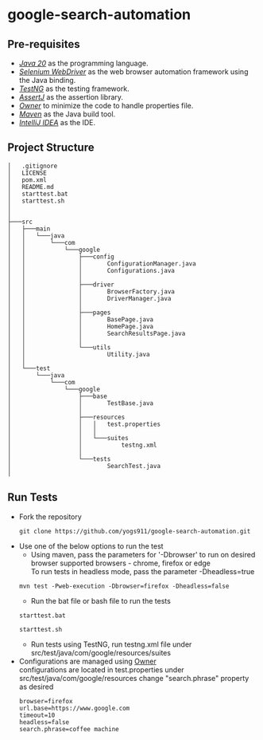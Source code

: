 # google-search-automation

## Pre-requisites
- *[Java 20](https://openjdk.java.net/projects/jdk/20/)* as the programming language.
- *[Selenium WebDriver](https://www.selenium.dev/)* as the web browser automation framework using the Java binding.
- *[TestNG](https://testng.org/doc/)* as the testing framework.
- *[AssertJ](https://assertj.github.io/doc/)* as the assertion library.
- *[Owner](http://owner.aeonbits.org/)* to minimize the code to handle properties file.
- *[Maven](https://maven.apache.org/)* as the Java build tool.
- *[IntelliJ IDEA](https://www.jetbrains.com/idea/)* as the IDE.

## Project Structure
```
│   .gitignore
│   LICENSE
│   pom.xml
│   README.md
│   starttest.bat
│   starttest.sh
│   
│       
├───src
│   ├───main
│   │   └───java
│   │       └───com
│   │           └───google
│   │               ├───config
│   │               │       ConfigurationManager.java
│   │               │       Configurations.java
│   │               │       
│   │               ├───driver
│   │               │       BrowserFactory.java
│   │               │       DriverManager.java
│   │               │
│   │               ├───pages
│   │               │       BasePage.java
│   │               │       HomePage.java
│   │               │       SearchResultsPage.java
│   │               │
│   │               └───utils
│   │                       Utility.java
│   │
│   └───test
│       └───java
│           └───com
│               └───google
│                   ├───base
│                   │       TestBase.java
│                   │
│                   ├───resources
│                   │   │   test.properties
│                   │   │
│                   │   └───suites
│                   │           testng.xml
│                   │
│                   └───tests
│                           SearchTest.java
│
```

## Run Tests
- Fork the repository
  ```
  git clone https://github.com/yogs911/google-search-automation.git
  ```
- Use one of the below options to run the test
  - Using maven, pass the parameters for '-Dbrowser' to run on desired browser supported browsers - chrome, firefox or edge\
    To run tests in headless mode, pass the parameter -Dheadless=true
  ```
  mvn test -Pweb-execution -Dbrowser=firefox -Dheadless=false
  ```
  - Run the bat file or bash file to run the tests
  ```
  starttest.bat
  ```
   ```
  starttest.sh
  ```
  - Run tests using TestNG, run testng.xml file under src/test/java/com/google/resources/suites
- Configurations are managed using [Owner](http://owner.aeonbits.org/) \
configurations are located in test.properties under src/test/java/com/google/resources
change "search.phrase" property as desired
  ```
  browser=firefox
  url.base=https://www.google.com
  timeout=10
  headless=false
  search.phrase=coffee machine
  ```
  
  
